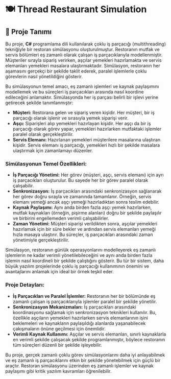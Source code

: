 # 🍽️ **Thread Restaurant Simulation**

## 📌 **Proje Tanımı**

Bu proje, **C#** programlama dili kullanılarak çoklu iş parçacığı (multithreading) tekniğiyle bir restoran simülasyonu oluşturulmuştur. Restoranın mutfak ve servis bölümleri eş zamanlı olarak çalışan iş parçacıklarıyla modellenmiştir. Müşteriler sırayla sipariş verirken, aşçılar yemekleri hazırlamakta ve servis elemanları yemekleri masalara ulaştırmaktadır. Simülasyon, restoranın her aşamasını gerçekçi bir şekilde taklit ederek, paralel işlemlerle çoklu görevlerin nasıl yönetildiğini gösterir.

Bu simülasyonun temel amacı, eş zamanlı işlemleri ve kaynak paylaşımını modellemek ve bu süreçleri iş parçacıkları arasında nasıl koordine edileceğini anlamaktır. Simülasyonda her iş parçası belirli bir işlevi yerine getirecek şekilde tanımlanmıştır:

- **Müşteri:** Restorana gelen ve sipariş veren kişidir. Her müşteri, bir iş parçacığı olarak işlenir ve sırasıyla yemek siparişi verir.
- **Aşçı:** Siparişleri alıp yemekleri hazırlayan kişidir. Her aşçı da bir iş parçacığı olarak görev yapar, yemekleri hazırlarken mutfaktaki işlemler paralel olarak gerçekleştirilir.
- **Servis Elemanı:** Hazırlanan yemekleri müşterilere masalarına ulaştıran kişidir. Servis elemanı iş parçacığı, yemekleri hızlı bir şekilde masalara ulaştırmak için zamanlamayı düzenler.

### **Simülasyonun Temel Özellikleri:**
- **İş Parçacığı Yönetimi:** Her görev (müşteri, aşçı, servis elemanı) için ayrı iş parçacıkları oluşturulur. Bu sayede her bir görev paralel olarak çalışabilir.
- **Senkronizasyon:** İş parçacıkları arasındaki senkronizasyon sağlanarak her görev doğru sırayla ve zamanında tamamlanır. Örneğin, servis elemanı yemeği ancak aşçı yemeği hazırladıktan sonra teslim edebilir.
- **Kaynak Paylaşımı:** Aynı anda birden fazla aşçı yemek hazırlarken, mutfak kaynakları (örneğin, pişirme alanları) doğru bir şekilde paylaşılır ve birbirini engellemeden verimli çalışabilirler.
- **Zaman Yönetimi:** Müşteri siparişi verildikten sonra, aşçılar yemekleri hazırlamak için bir süre bekler ve ardından servis elemanları yemeği hızla masaya ulaştırır. Bu süreçler, iş parçacıkları arasındaki zaman yönetimiyle gerçekleştirilir.

Simülasyon, restoranın günlük operasyonlarını modelleyerek eş zamanlı işlemlerin ne kadar verimli yönetilebileceğini ve aynı anda birden fazla işlemin nasıl koordineli bir şekilde çalıştığını gösterir. Bu tür bir sistem, daha büyük yazılım projelerinde çoklu iş parçacığı kullanımının önemini ve avantajlarını anlamak için ideal bir örnek teşkil eder.

### **Proje Detayları:**
- **İş Parçacıkları ve Paralel İşlemler:** Restoranın her bir bölümünde eş zamanlı çalışan iş parçacıklarıyla işlemler paralel bir şekilde yönetilir.
- **Senkronizasyon Mekanizmaları:** İş parçacıkları arasındaki koordinasyonu sağlamak için senkronizasyon teknikleri kullanılır. Bu, özellikle aşçıların yemekleri hazırlarken servis elemanlarının işini beklemeleri ve kaynakların paylaşıldığı alanlarda yaşanabilecek çakışmaların önüne geçilmesi için önemlidir.
- **Verimli Kaynak Kullanımı:** Aşçılar ve servis elemanları, sınırlı kaynaklarla en verimli şekilde çalışacak şekilde programlanmıştır, böylece restoranın tüm süreçleri düzenli bir şekilde işleyebilir.

Bu proje, gerçek zamanlı çoklu görev simülasyonlarını daha iyi anlayabilmek ve eş zamanlı iş parçacıklarını etkin bir şekilde yönetebilmek için güçlü bir araçtır. Restoran simülasyonu üzerinden eş zamanlı işlemler ve kaynak paylaşımı gibi kritik yazılım kavramları öğrenilebilir.

